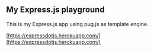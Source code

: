## My Express.js playground
This is my Express.js app using pug.js as template engine.

[https://expressdotjs.herokuapp.com/](https://expressdotjs.herokuapp.com/)
